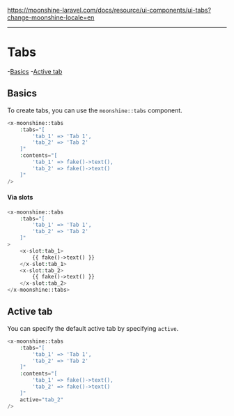 https://moonshine-laravel.com/docs/resource/ui-components/ui-tabs?change-moonshine-locale=en

------
# Tabs

-[Basics](#basics)
-[Active tab](#active)

<a name="basics"></a>
## Basics 

To create tabs, you can use the `moonshine::tabs` component.

```php
<x-moonshine::tabs
    :tabs="[
        'tab_1' => 'Tab 1',
        'tab_2' => 'Tab 2'
    ]"
    :contents="[
        'tab_1' => fake()->text(),
        'tab_2' => fake()->text()
    ]"
/>
```

#### Via slots

```php
<x-moonshine::tabs
    :tabs="[
        'tab_1' => 'Tab 1',
        'tab_2' => 'Tab 2'
    ]"
>
    <x-slot:tab_1>
        {{ fake()->text() }}
    </x-slot:tab_1>
    <x-slot:tab_2>
        {{ fake()->text() }}
    </x-slot:tab_2>
</x-moonshine::tabs>
```

<a name="active"></a>
## Active tab

You can specify the default active tab by specifying `active`.

```php
<x-moonshine::tabs
    :tabs="[
        'tab_1' => 'Tab 1',
        'tab_2' => 'Tab 2'
    ]"
    :contents="[
        'tab_1' => fake()->text(),
        'tab_2' => fake()->text()
    ]"
    active="tab_2"
/>
```
